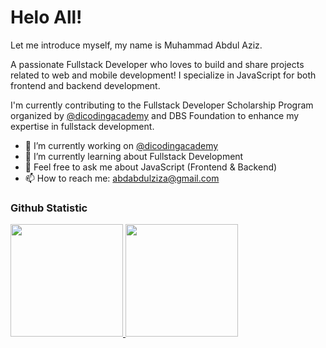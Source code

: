 # Helo All! 

Let me introduce myself, my name is Muhammad Abdul Aziz.<br>

A passionate Fullstack Developer who loves to build and share projects related to web and mobile development! I specialize in JavaScript for both frontend and backend development.

I'm currently contributing to the Fullstack Developer Scholarship Program organized by <a href="https://github.com/dicodingacademy">@dicodingacademy</a> and DBS Foundation to enhance my expertise in fullstack development.

- 🔭 I’m currently working on <a href="https://github.com/dicodingacademy">@dicodingacademy</a>
- 🌱 I’m currently learning about Fullstack Development
- 💬 Feel free to ask me about JavaScript (Frontend & Backend)
- 📫 How to reach me: abdabdulziza@gmail.com

### Github Statistic
<p align="left"> <a href="https://github.com/mabduls"> <img height="180em" src="https://github-readme-stats-eight-theta.vercel.app/api?username=penuliscode&show_icons=true&theme=algolia&include_all_commits=true&count_private=true"/> <img height="180em" src="https://github-readme-stats-eight-theta.vercel.app/api/top-langs/?username=penuliscode&layout=compact&theme=algolia"/> </a> </p>
